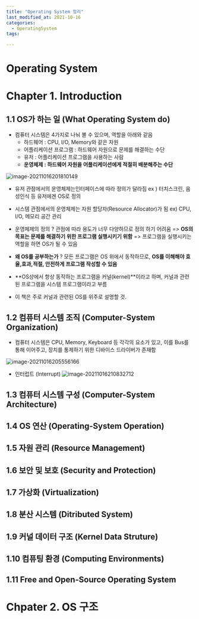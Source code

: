 ```yaml
---
title: "Operating System 정리"
last_modified_at: 2021-10-16
categories:
  - OperatingSystem
tags:

---
```


# Operating System

# Chapter 1. Introduction

## 1.1 OS가 하는 일 (What Operating System do)

- 컴퓨터 시스템은 4가지로 나눠 볼 수 있으며, 역할을 아래와 같음 
  - 하드웨어 : CPU, I/O, Memory와 같은 자원
  - 어플리케이션 프로그램 : 하드웨어 자원으로 문제를 해결하는 수단
  - 유저 : 어플리케이션 프로그램을 사용하는 사람
  - **운영체제 : 하드웨어 자원을 어플리케이션에게 적절히 배분해주는 수단** 

![image-20211016201810149](C:\Users\천승현\AppData\Roaming\Typora\typora-user-images\image-20211016201810149.png)

- 유저 관점에서의 운영체제는인터페이스에 따라 정의가 달라짐 ex ) 터치스크린, 음성인식 등 유저에겐 OS로 정의
- 시스템 관점에서의 운영체제는 자원 할당자(Resource Allocator)가 됨 ex) CPU, I/O, 메모리 공간 관리
- 운영체제의 정의 ? 관점에 따라 용도가 너무 다양하므로 정의 하기 어려움 =>  **OS의 목표는 문제를 해결하기 위한 프로그램 실행시키기 위함** => 프로그램을 실행시키는 역할을 하면 OS가 될 수 있음
- **왜 OS를 공부하는가** ? 모든 프로그램은 OS 위에서 동작하므로, **OS를 이해해야 효율,효과,적절, 안전하게 프로그램 작성할 수 있음**

- **OS상에서 항상 동작하는 프로그램을 커널(kernel)**이라고 하며, 커널과 관련된 프로그램을 시스템 프로그램이라고 부름
- 이 책은 주로 커널과 관련된 OS를 위주로 설명할 것.



## 1.2 컴퓨터 시스템 조직 (Computer-System Organization)

- 컴퓨터 시스템은 CPU, Memory, Keyboard 등 각각의 요소가 있고, 이를 Bus를 통해 이어주고, 장치를 통제하기 위한 디바이스 드라이버가 존재함

![image-20211016205556166](C:\Users\천승현\AppData\Roaming\Typora\typora-user-images\image-20211016205556166.png)

- 인터럽트 (Interrupt) ![image-20211016210832712](C:\Users\천승현\AppData\Roaming\Typora\typora-user-images\image-20211016210832712.png)



## 1.3 컴퓨터 시스템 구성 (Computer-System Architecture)

## 1.4 OS 연산 (Operating-System Operation)

## 1.5 자원 관리 (Resource Management)

## 1.6 보안 및 보호 (Security and Protection)

## 1.7 가상화 (Virtualization)

## 1.8 분산 시스템 (Ditributed System)

## 1.9 커널 데이터 구조 (Kernel Data Struture)

## 1.10 컴퓨팅 환경 (Computing Environments)

## 1.11 Free and Open-Source Operating System 



# Chpater 2. OS 구조

